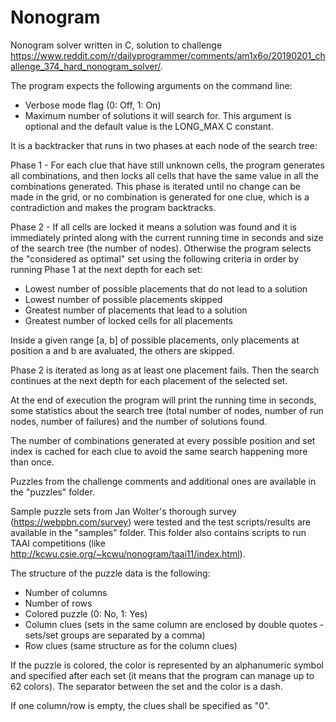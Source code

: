 # Nonogram

Nonogram solver written in C, solution to challenge https://www.reddit.com/r/dailyprogrammer/comments/am1x6o/20190201_challenge_374_hard_nonogram_solver/.

The program expects the following arguments on the command line:

- Verbose mode flag (0: Off, 1: On)
- Maximum number of solutions it will search for. This argument is optional and the default value is the LONG_MAX C constant.

It is a backtracker that runs in two phases at each node of the search tree:

Phase 1 - For each clue that have still unknown cells, the program generates all combinations, and then locks all cells that have the same value in all the combinations generated. This phase is iterated until no change can be made in the grid, or no combination is generated for one clue, which is a contradiction and makes the program backtracks.

Phase 2 - If all cells are locked it means a solution was found and it is immediately printed along with the current running time in seconds and size of the search tree (the number of nodes). Otherwise the program selects the "considered as optimal" set using the following criteria in order by running Phase 1 at the next depth for each set:

- Lowest number of possible placements that do not lead to a solution
- Lowest number of possible placements skipped
- Greatest number of placements that lead to a solution
- Greatest number of locked cells for all placements

Inside a given range [a, b] of possible placements, only placements at position a and b are avaluated, the others are skipped.

Phase 2 is iterated as long as at least one placement fails. Then the search continues at the next depth for each placement of the selected set.
 
At the end of execution the program will print the running time in seconds, some statistics about the search tree (total number of nodes, number of run nodes, number of failures) and the number of solutions found.

The number of combinations generated at every possible position and set index is cached for each clue to avoid the same search happening more than once.

Puzzles from the challenge comments and additional ones are available in the "puzzles" folder.

Sample puzzle sets from Jan Wolter's thorough survey (https://webpbn.com/survey) were tested and the test scripts/results are available in the "samples" folder. This folder also contains scripts to run TAAI competitions (like http://kcwu.csie.org/~kcwu/nonogram/taai11/index.html).

The structure of the puzzle data is the following:

- Number of columns
- Number of rows
- Colored puzzle (0: No, 1: Yes)
- Column clues (sets in the same column are enclosed by double quotes - sets/set groups are separated by a comma)
- Row clues (same structure as for the column clues)

If the puzzle is colored, the color is represented by an alphanumeric symbol and specified after each set (it means that the program can manage up to 62 colors). The separator between the set and the color is a dash.

If one column/row is empty, the clues shall be specified as "0".
